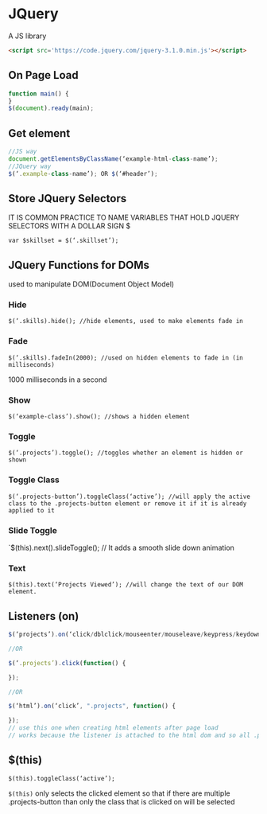 # JQuery

A JS library

```html
<script src='https://code.jquery.com/jquery-3.1.0.min.js'></script>
```

## On Page Load

```js
function main() {
}
$(document).ready(main);
```

## Get element

```js
//JS way
document.getElementsByClassName(‘example-html-class-name’);
//JQuery way
$(‘.example-class-name’); OR $(‘#header’);
```

## Store JQuery Selectors

IT IS COMMON PRACTICE TO NAME VARIABLES THAT HOLD JQUERY SELECTORS WITH A DOLLAR SIGN $

`var $skillset = $(‘.skillset’);`


## JQuery Functions for DOMs

used to manipulate DOM(Document Object Model)

### Hide

`$(‘.skills).hide(); //hide elements, used to make elements fade in`

### Fade

`$(‘.skills).fadeIn(2000); //used on hidden elements to fade in (in milliseconds)`

1000 milliseconds in a second

### Show

`$(‘example-class’).show(); //shows a hidden element`

### Toggle

`$(‘.projects’).toggle(); //toggles whether an element is hidden or shown`

### Toggle Class

`$(‘.projects-button’).toggleClass(‘active’); //will apply the active class to the .projects-button element or remove it if it is already applied to it`

### Slide Toggle

`$(this).next().slideToggle(); // It adds a smooth slide down animation

### Text

`$(this).text(‘Projects Viewed’); //will change the text of our DOM element.`

## Listeners (on)

```js
$(‘projects’).on(‘click/dblclick/mouseenter/mouseleave/keypress/keydown/keyup/submit/focus/blur/scroll/resize/load’,function() {});

//OR

$(‘.projects’).click(function() {

});

//OR

$(‘html’).on(‘click’, ".projects", function() {

});
// use this one when creating html elements after page load
// works because the listener is attached to the html dom and so all .projects inside that have a .click event will execute the function() handler
```

## $(this)

`$(this).toggleClass(‘active’);`

`$(this)` only selects the clicked element so that if there are multiple .projects-button than only the class that is clicked on will be selected
